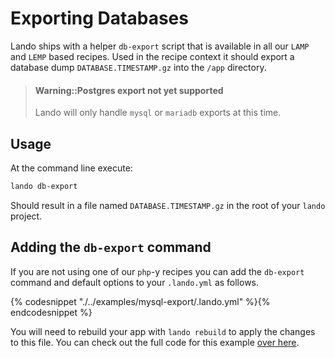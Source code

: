 Exporting Databases
===================

Lando ships with a helper `db-export` script that is available in all our `LAMP` and `LEMP` based recipes. Used in the recipe context it should export a database dump `DATABASE.TIMESTAMP.gz` into the `/app` directory.

> #### Warning::Postgres export not yet supported
>
> Lando will only handle `mysql` or `mariadb` exports at this time.

Usage
-----

At the command line execute:

```bash
lando db-export
```

Should result in a file named `DATABASE.TIMESTAMP.gz` in the root of your `lando` project.

Adding the `db-export` command
------------------------------

If you are not using one of our `php`-y recipes you can add the `db-export` command and default options to your `.lando.yml` as follows.

{% codesnippet "./../examples/mysql-export/.lando.yml" %}{% endcodesnippet %}

You will need to rebuild your app with `lando rebuild` to apply the changes to this file. You can check out the full code for this example [over here](https://github.com/kalabox/lando/tree/master/examples/mysql-export).
